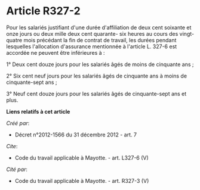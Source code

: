 # Article R327-2

Pour les salariés justifiant d'une durée d'affiliation de deux cent soixante et onze jours ou deux mille deux cent quarante-
six heures au cours des vingt-quatre mois précédant la fin de contrat de travail, les durées pendant lesquelles l'allocation
d'assurance mentionnée à l'article L. 327-6 est accordée ne peuvent être inférieures à : 

1° Deux cent douze jours pour les salariés âgés de moins de cinquante ans ; 

2° Six cent neuf jours pour les salariés âgés de cinquante ans à moins de cinquante-sept ans ; 

3° Neuf cent douze jours pour les salariés âgés de cinquante-sept ans et plus.

**Liens relatifs à cet article**

_Créé par_:

  - Décret n°2012-1566 du 31 décembre 2012 - art. 7

_Cite_:

  - Code du travail applicable à Mayotte. - art. L327-6 (V)

_Cité par_:

  - Code du travail applicable à Mayotte. - art. R327-3 (V)
